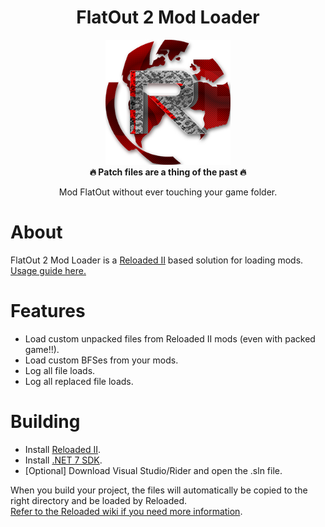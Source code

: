 <div align="center">
	<h1>FlatOut 2 Mod Loader</h1>
	<img src="./images/icon.png" Width="200" /><br/>
	<strong>🔥 Patch files are a thing of the past 🔥</strong>
    <p>Mod FlatOut without ever touching your game folder.</p>
</div>

# About

FlatOut 2 Mod Loader is a [Reloaded II](https://reloaded-project.github.io/Reloaded-II/) based solution for loading mods.  
[Usage guide here.](./usage.md)  

# Features

- Load custom unpacked files from Reloaded II mods (even with packed game!!).  
- Load custom BFSes from your mods.  
- Log all file loads.  
- Log all replaced file loads.  

# Building

- Install [Reloaded II](https://github.com/Reloaded-Project/Reloaded-II/releases/latest).  
- Install [.NET 7 SDK](https://dotnet.microsoft.com/en-us/download/dotnet/7.0).  
- [Optional] Download Visual Studio/Rider and open the .sln file.  

When you build your project, the files will automatically be copied to the right directory and be loaded by Reloaded.  
[Refer to the Reloaded wiki if you need more information](https://reloaded-project.github.io/Reloaded-II/DevelopmentEnvironmentSetup/).  